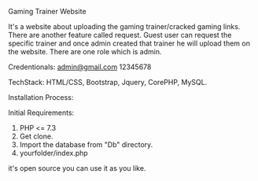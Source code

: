 Gaming Trainer Website

It's a website about uploading the gaming trainer/cracked gaming links. There are another feature called request. Guest user can request the specific trainer and once admin created that trainer
he will upload them on the website. There are one role which is admin.

Credentionals:
admin@gmail.com
12345678

TechStack:
HTML/CSS, Bootstrap, Jquery, CorePHP, MySQL.

Installation Process:

Initial Requirements:
1. PHP <= 7.3
2. Get clone.
3. Import the database from "Db" directory.
4. yourfolder/index.php

it's open source you can use it as you like.
